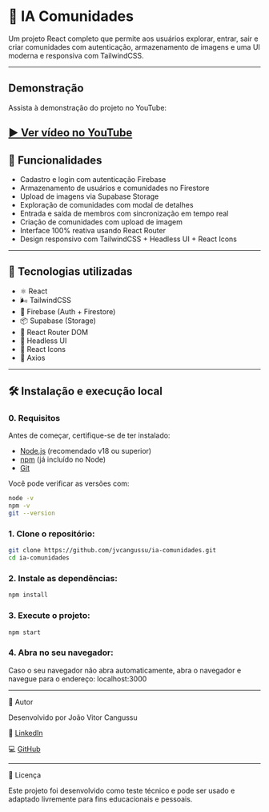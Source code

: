 # 🧠 IA Comunidades

Um projeto React completo que permite aos usuários explorar, entrar, sair e criar comunidades com autenticação, armazenamento de imagens e uma UI moderna e responsiva com TailwindCSS.

---

## Demonstração

Assista à demonstração do projeto no YouTube:

[▶️ Ver vídeo no YouTube](https://youtu.be/s9xOqEXl8kM)
---

## 🚀 Funcionalidades

- Cadastro e login com autenticação Firebase
- Armazenamento de usuários e comunidades no Firestore
- Upload de imagens via Supabase Storage
- Exploração de comunidades com modal de detalhes
- Entrada e saída de membros com sincronização em tempo real
- Criação de comunidades com upload de imagem
- Interface 100% reativa usando React Router
- Design responsivo com TailwindCSS + Headless UI + React Icons

---

## 🧩 Tecnologias utilizadas

- ⚛️ React
- 🌬 TailwindCSS
- 🧠 Firebase (Auth + Firestore)
- 📦 Supabase (Storage)
- 🧭 React Router DOM
- 🧱 Headless UI
- 🎨 React Icons
- 🔗 Axios

---

## 🛠 Instalação e execução local

### 0. Requisitos
Antes de começar, certifique-se de ter instalado:

- [Node.js](https://nodejs.org/) (recomendado v18 ou superior)
- [npm](https://www.npmjs.com/) (já incluído no Node)
- [Git](https://git-scm.com/)

Você pode verificar as versões com:

```bash
node -v
npm -v
git --version
```

### 1. Clone o repositório:

```bash
git clone https://github.com/jvcangussu/ia-comunidades.git
cd ia-comunidades
```

### 2. Instale as dependências:

```bash
npm install
```

### 3. Execute o projeto:

```bash
npm start
```

### 4. Abra no seu navegador:

Caso o seu navegador não abra automaticamente, abra o navegador e navegue para o endereço: localhost:3000

---

👤 Autor

Desenvolvido por João Vitor Cangussu

🔗 [LinkedIn](https://www.linkedin.com/in/jvcangussu)

💻 [GitHub](https://www.github.com/jvcangussu)

---

📄 Licença

Este projeto foi desenvolvido como teste técnico e pode ser usado e adaptado livremente para fins educacionais e pessoais.
